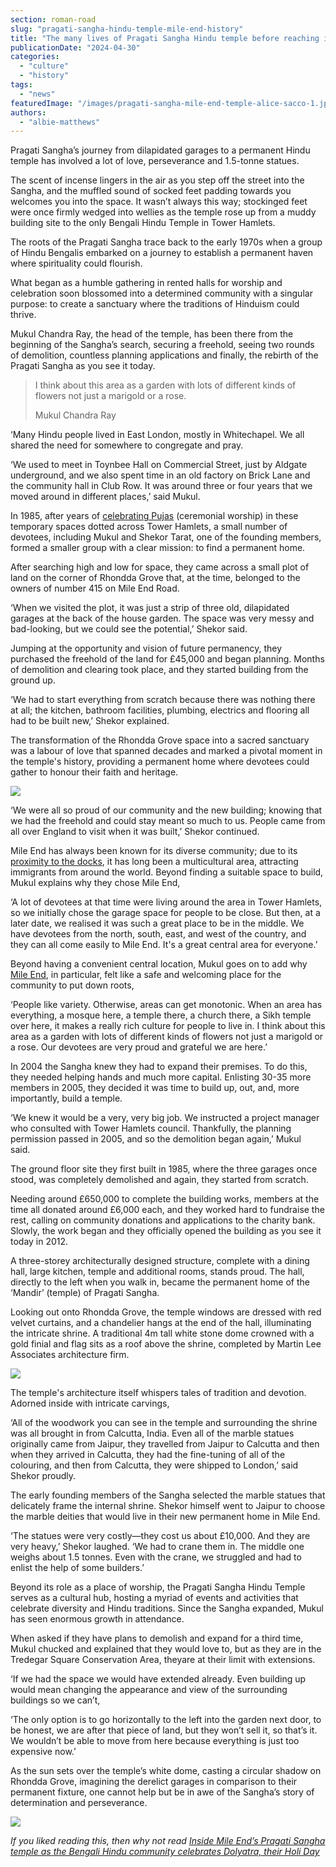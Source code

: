 ```yaml
---
section: roman-road
slug: "pragati-sangha-hindu-temple-mile-end-history"
title: "The many lives of Pragati Sangha Hindu temple before reaching its final incarnation"
publicationDate: "2024-04-30"
categories: 
  - "culture"
  - "history"
tags: 
  - "news"
featuredImage: "/images/pragati-sangha-mile-end-temple-alice-sacco-1.jpg"
authors: 
  - "albie-matthews"
---
```


Pragati Sangha’s journey from dilapidated garages to a permanent Hindu temple has involved a lot of love, perseverance and 1.5-tonne statues.

The scent of incense lingers in the air as you step off the street into the Sangha, and the muffled sound of socked feet padding towards you welcomes you into the space. It wasn’t always this way; stockinged feet were once firmly wedged into wellies as the temple rose up from a muddy building site to the only Bengali Hindu Temple in Tower Hamlets.

The roots of the Pragati Sangha trace back to the early 1970s when a group of Hindu Bengalis embarked on a journey to establish a permanent haven where spirituality could flourish. 

What began as a humble gathering in rented halls for worship and celebration soon blossomed into a determined community with a singular purpose: to create a sanctuary where the traditions of Hinduism could thrive. 

Mukul Chandra Ray, the head of the temple, has been there from the beginning of the Sangha’s search, securing a freehold, seeing two rounds of demolition, countless planning applications and finally, the rebirth of the Pragati Sangha as you see it today.

> I think about this area as a garden with lots of different kinds of flowers not just a marigold or a rose.
> 
> Mukul Chandra Ray

‘Many Hindu people lived in East London, mostly in Whitechapel. We all shared the need for somewhere to congregate and pray. 

‘We used to meet in Toynbee Hall on Commercial Street, just by Aldgate underground, and we also spent time in an old factory on Brick Lane and the community hall in Club Row. It was around three or four years that we moved around in different places,’ said Mukul.

In 1985, after years of [celebrating Pujas](https://romanroadlondon.com/holi-day-dolyatra-pragati-sangha-hindu-temple-mile-end/) (ceremonial worship) in these temporary spaces dotted across Tower Hamlets, a small number of devotees, including Mukul and Shekor Tarat, one of the founding members, formed a smaller group with a clear mission: to find a permanent home. 

After searching high and low for space, they came across a small plot of land on the corner of Rhondda Grove that, at the time, belonged to the owners of number 415 on Mile End Road.  

‘When we visited the plot, it was just a strip of three old, dilapidated garages at the back of the house garden. The space was very messy and bad-looking, but we could see the potential,’ Shekor said. 

Jumping at the opportunity and vision of future permanency, they purchased the freehold of the land for £45,000 and began planning. Months of demolition and clearing took place, and they started building from the ground up. 

‘We had to start everything from scratch because there was nothing there at all; the kitchen, bathroom facilities, plumbing, electrics and flooring all had to be built new,’ Shekor explained.

The transformation of the Rhondda Grove space into a sacred sanctuary was a labour of love that spanned decades and marked a pivotal moment in the temple's history, providing a permanent home where devotees could gather to honour their faith and heritage.

![](/images/pragati-sangha-mile-end-temple-alice-sacco-5-1024x683.jpg)

‘We were all so proud of our community and the new building; knowing that we had the freehold and could stay meant so much to us. People came from all over England to visit when it was built,’ Shekor continued.

Mile End has always been known for its diverse community; due to its [proximity to the docks](https://www.walks.com/blog/london-docklands-history/), it has long been a multicultural area, attracting immigrants from around the world. Beyond finding a suitable space to build, Mukul explains why they chose Mile End, 

‘A lot of devotees at that time were living around the area in Tower Hamlets, so we initially chose the garage space for people to be close. But then, at a later date, we realised it was such a great place to be in the middle. We have devotees from the north, south, east, and west of the country, and they can all come easily to Mile End. It's a great central area for everyone.’

Beyond having a convenient central location, Mukul goes on to add why [Mile End](https://romanroadlondon.com/mile-end-tube-luke-agbaimoni-photographs/), in particular, felt like a safe and welcoming place for the community to put down roots, 

‘People like variety. Otherwise, areas can get monotonic. When an area has everything, a mosque here, a temple there, a church there, a Sikh temple over here, it makes a really rich culture for people to live in. I think about this area as a garden with lots of different kinds of flowers not just a marigold or a rose. Our devotees are very proud and grateful we are here.’

In 2004 the Sangha knew they had to expand their premises. To do this, they needed helping hands and much more capital. Enlisting 30-35 more members in 2005, they decided it was time to build up, out, and, more importantly, build a temple. 

‘We knew it would be a very, very big job. We instructed a project manager who consulted with Tower Hamlets council. Thankfully, the planning permission passed in 2005, and so the demolition began again,’ Mukul said. 

The ground floor site they first built in 1985, where the three garages once stood, was completely demolished and again, they started from scratch. 

Needing around £650,000 to complete the building works, members at the time all donated around £6,000 each, and they worked hard to fundraise the rest, calling on community donations and applications to the charity bank. Slowly, the work began and they officially opened the building as you see it today in 2012.

A three-storey architecturally designed structure, complete with a dining hall, large kitchen, temple and additional rooms, stands proud. The hall, directly to the left when you walk in, became the permanent home of the ‘Mandir’ (temple) of Pragati Sangha. 

Looking out onto Rhondda Grove, the temple windows are dressed with red velvet curtains, and a chandelier hangs at the end of the hall, illuminating the intricate shrine. A traditional 4m tall white stone dome crowned with a gold finial and flag sits as a roof above the shrine, completed by Martin Lee Associates architecture firm. 

![](/images/pragati-sangha-mile-end-temple-alice-sacco-3-1024x683.jpg)

The temple's architecture itself whispers tales of tradition and devotion. Adorned inside with intricate carvings,

‘All of the woodwork you can see in the temple and surrounding the shrine was all brought in from Calcutta, India. Even all of the marble statues originally came from Jaipur, they travelled from Jaipur to Calcutta and then when they arrived in Calcutta, they had the fine-tuning of all of the colouring, and then from Calcutta, they were shipped to London,’ said Shekor proudly.

The early founding members of the Sangha selected the marble statues that delicately frame the internal shrine. Shekor himself went to Jaipur to choose the marble deities that would live in their new permanent home in Mile End. 

‘The statues were very costly—they cost us about £10,000. And they are very heavy,’ Shekor laughed. ‘We had to crane them in. The middle one weighs about 1.5 tonnes. Even with the crane, we struggled and had to enlist the help of some builders.’

Beyond its role as a place of worship, the Pragati Sangha Hindu Temple serves as a cultural hub, hosting a myriad of events and activities that celebrate diversity and Hindu traditions. Since the Sangha expanded, Mukul has seen enormous growth in attendance. 

When asked if they have plans to demolish and expand for a third time, Mukul chucked and explained that they would love to, but as they are in the Tredegar Square Conservation Area, theyare at their limit with extensions. 

‘If we had the space we would have extended already. Even building up would mean changing the appearance and view of the surrounding buildings so we can’t,

‘The only option is to go horizontally to the left into the garden next door, to be honest, we are after that piece of land, but they won’t sell it, so that’s it. We wouldn’t be able to move from here because everything is just too expensive now.’

As the sun sets over the temple’s white dome, casting a circular shadow on Rhondda Grove, imagining the derelict garages in comparison to their permanent fixture, one cannot help but be in awe of the Sangha’s story of determination and perseverance.

![](/images/pragati-sangha-mile-end-temple-11-1024x683.jpg)

_If you liked reading this, then why not read_ [_Inside Mile End’s Pragati Sangha temple as the Bengali Hindu community celebrates Dolyatra, their Holi Day_](https://romanroadlondon.com/holi-day-dolyatra-pragati-sangha-hindu-temple-mile-end/)



